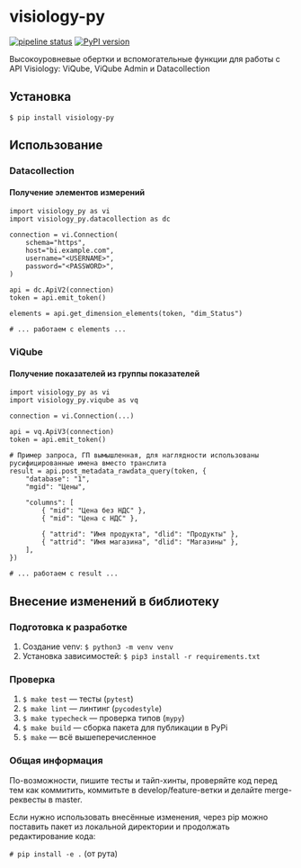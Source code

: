 # visiology-py

[![pipeline status](https://gitlab.com/polymedia-orv/orv/visiology-py/badges/master/pipeline.svg)](https://gitlab.com/polymedia-orv/orv/visiology-py/-/commits/master)
[![PyPI version](https://badge.fury.io/py/visiology-py.png)](https://badge.fury.io/py/visiology-py)

Высокоуровневые обертки и вспомогательные функции для работы с API Visiology: ViQube, ViQube Admin и Datacollection

## Установка

`$ pip install visiology-py`

## Использование

### Datacollection

#### Получение элементов измерений

```
import visiology_py as vi
import visiology_py.datacollection as dc

connection = vi.Connection(
    schema="https",
    host="bi.example.com",
    username="<USERNAME>",
    password="<PASSWORD>",
)

api = dc.ApiV2(connection)
token = api.emit_token()

elements = api.get_dimension_elements(token, "dim_Status")

# ... работаем с elements ...
```

### ViQube

#### Получение показателей из группы показателей

```
import visiology_py as vi
import visiology_py.viqube as vq

connection = vi.Connection(...)

api = vq.ApiV3(connection)
token = api.emit_token()

# Пример запроса, ГП вымышленная, для наглядности использованы русифицированные имена вместо транслита
result = api.post_metadata_rawdata_query(token, {
    "database": "1",
    "mgid": "Цены",

    "columns": [
        { "mid": "Цена без НДС" },
        { "mid": "Цена с НДС" },

        { "attrid": "Имя продукта", "dlid": "Продукты" },
        { "attrid": "Имя магазина", "dlid": "Магазины" },
    ],
})

# ... работаем с result ...
```

## Внесение изменений в библиотеку

### Подготовка к разработке

1. Создание venv: `$ python3 -m venv venv`
1. Установка зависимостей: `$ pip3 install -r requirements.txt`

### Проверка

1. `$ make test` — тесты (`pytest`)
1. `$ make lint` — линтинг (`pycodestyle`)
1. `$ make typecheck` — проверка типов (`mypy`)
1. `$ make build` — сборка пакета для публикации в PyPi
1. `$ make` — всё вышеперечисленное

### Общая информация

По-возможности, пишите тесты и тайп-хинты, проверяйте код перед тем как коммитить, коммитьте в develop/feature-ветки и делайте merge-реквесты в master.

Если нужно использовать внесённые изменения, через pip можно поставить пакет из локальной директории и продолжать редактирование кода:

`# pip install -e .` (от рута)